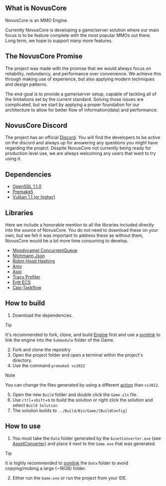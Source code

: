 ## What is NovusCore
NovusCore is an MMO Engine.

Currently NovusCore is developing a game/server solution where our main focus is to be feature complete with the most popular MMOs out there.
Long term, we hope to support many more features.

## The NovusCore Promise
The project was made with the promise that we would always focus on reliability, redundancy, and performance over convenience. We achieve this through making use of experience, but also applying modern techniques and design patterns.

The end-goal is to provide a game/server setup, capable of tackling all of the limitations set by the current standard. Solving those issues are complicated, but we start by applying a proper foundation for our architecture to allow for better flow of information(data) and performance.

## NovusCore Discord
The project has an official [Discord](https://discord.gg/gz6FMZa).
You will find the developers to be active on the discord and always up for answering any questions you might have regarding the project. Despite NovusCore not currently being ready for production level use, we are always welcoming any users that want to try using it.

## Dependencies
* [OpenSSL 1.1.0](https://www.openssl.org/source/)
* [Premake5](https://premake.github.io/)
* [Vulkan 1.1 (or higher)](https://vulkan.lunarg.com/)

## Libraries
Here we include a honorable mention to all the libraries included directly into the source of NovusCore. You do not need to download these on your own, but we felt it was important to address these as without them, NovusCore would be a lot more time consuming to develop.
* [Moodycamel ConcurrentQueue](https://github.com/cameron314/concurrentqueue)
* [Nlohmann Json](https://github.com/nlohmann/json)
* [Robin Hood Hashing](https://github.com/martinus/robin-hood-hashing)
* [Amy](https://github.com/liancheng/amy)
* [Asio](http://sourceforge.net/projects/asio/files/asio/1.12.1%20%28Stable%29/)
* [Tracy Profiler](https://bitbucket.org/wolfpld/tracy/src/master)
* [Entt ECS](https://github.com/skypjack/entt/)
* [Cpp-Taskflow](https://github.com/cpp-taskflow/cpp-taskflow)

## How to build
1. Download the dependencies.
>[!TIP]
> It's recommended to fork, clone, and build [Engine](https://github.com/novusengine/Engine) first and use a [symlink](https://schinagl.priv.at/nt/hardlinkshellext/linkshellextension.html) to link the engine into the `Submodule` folder of the Game.
2. Fork and clone the repositry
3. Open the project folder and open a terminal within the project's directory.
4. Use the command `premake5 vs2022`
> [!NOTE]
> You can change the files generated by using a different [action](https://premake.github.io/docs/using-premake) than `vs2022`.   
5. Open the new `Build` folder and double click the `Game.sln` file.
6. Use `ctrl`+`shift`+`b` to build the solution or right click the solution and select `Build Solution`
7. The solution builds to `../Build/Bin/Game/[BuildConfig]`

## How to use
1. You must take the `Data` folder generated by the `AssetConverter.exe` (see [AssetConverter](https://github.com/novusengine/AssetConverter)) and place it next to the `Game.exe` that was generated.
>[!TIP]
>It is highly recommended to [symlink]() the `Data` folder to avoid copying/mobing a large (~16GB) folder.
2. Either run the `Game.exe` or run the project from your IDE.
